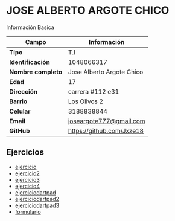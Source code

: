 # JOSE ALBERTO ARGOTE CHICO
Información Basica

| Campo | Información |
| --- | --- |
| **Tipo** | T.I |
| **Identificación** | 1048066317 |
| **Nombre completo** | Jose Alberto Argote Chico |
| **Edad** | 17 |
| **Dirección** | carrera #112 e31 |
| **Barrio** | Los Olivos  2 |
| **Celular** | 3188838844 |
| **Email** | joseargote777@gmail.com |
| **GitHub** | https://github.com/Jxze18  |

## Ejercicios
- [ejercicio](ejercicio.md)
- [ejercicio2](ejercicio2.md)
- [ejercicio3](ejercicio3.md)
- [ejercicio4](ejercicio4.md)
- [ejerciciodartpad](ejerciciodartpad.md)
- [ejerciciodartpad2](ejerciciodartpad2.md)
- [ejerciciodartpad3](ejerciciodartpad3.md)
- [formulario](formulario.md)